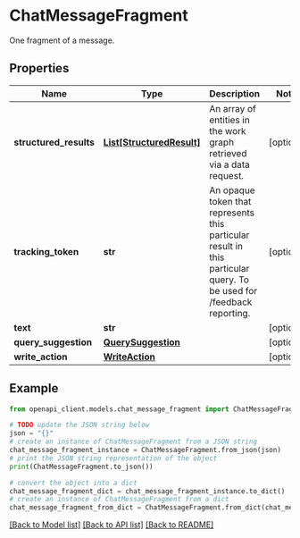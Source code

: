 # ChatMessageFragment

One fragment of a message.

## Properties

Name | Type | Description | Notes
------------ | ------------- | ------------- | -------------
**structured_results** | [**List[StructuredResult]**](StructuredResult.md) | An array of entities in the work graph retrieved via a data request. | [optional] 
**tracking_token** | **str** | An opaque token that represents this particular result in this particular query. To be used for /feedback reporting. | [optional] 
**text** | **str** |  | [optional] 
**query_suggestion** | [**QuerySuggestion**](QuerySuggestion.md) |  | [optional] 
**write_action** | [**WriteAction**](WriteAction.md) |  | [optional] 

## Example

```python
from openapi_client.models.chat_message_fragment import ChatMessageFragment

# TODO update the JSON string below
json = "{}"
# create an instance of ChatMessageFragment from a JSON string
chat_message_fragment_instance = ChatMessageFragment.from_json(json)
# print the JSON string representation of the object
print(ChatMessageFragment.to_json())

# convert the object into a dict
chat_message_fragment_dict = chat_message_fragment_instance.to_dict()
# create an instance of ChatMessageFragment from a dict
chat_message_fragment_from_dict = ChatMessageFragment.from_dict(chat_message_fragment_dict)
```
[[Back to Model list]](../README.md#documentation-for-models) [[Back to API list]](../README.md#documentation-for-api-endpoints) [[Back to README]](../README.md)


